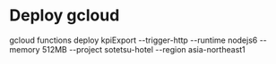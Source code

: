 # Deploy gcloud
gcloud functions deploy kpiExport --trigger-http --runtime nodejs6 --memory 512MB --project sotetsu-hotel --region asia-northeast1
